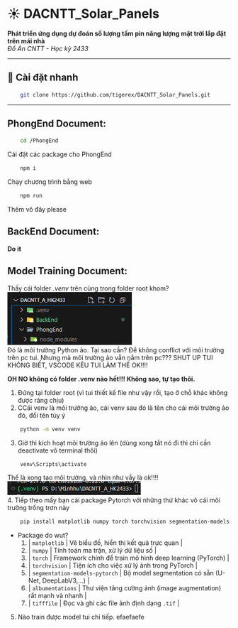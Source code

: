 # ☀️ **DACNTT_Solar_Panels**
**Phát triển ứng dụng dự đoán số lượng tấm pin năng lượng mặt trời lắp đặt trên mái nhà**  
_Đồ Án CNTT - Học kỳ 2433_

---

## 🚀 Cài đặt nhanh

```bash
    git clone https://github.com/tigerex/DACNTT_Solar_Panels.git
```
---
## PhongEnd Document:
```bash 
    cd /PhongEnd
```
Cài đặt các package cho PhongEnd
```bash
    npm i   
```
Chạy chương trình bằng web
```bash
    npm run 
```
Thêm vô đây please

## BackEnd Document:
**Do it**

## Model Training Document:
Thấy cái folder *.venv* trên cùng trong folder root khom?  
![Look!](image-1.png)  
Đó là môi trường Python ảo. Tại sao cần? Để không conflict với môi trường trên pc tui. 
Nhưng mà môi trường ảo vẫn nằm trên pc??? SHUT UP TUI KHÔNG BIẾT, VSCODE KÊU TUI LÀM THẾ OK!!!!

**OH NO không có folder .venv nào hết!!! Không sao, tự tạo thôi.**

1. Đứng tại folder root (vì tui thiết kế file như vậy rồi, tạo ở chỗ khác không được ráng chịu)
2. CCái venv là môi trường ảo, cái venv sau đó là tên cho cái môi trường ảo đó, đổi tên tùy ý
```bash 
    python -m venv venv
``` 
3. Giờ thì kích hoạt môi trường ảo lên (dùng xong tắt nó đi thì chỉ cần deactivate vô terminal thôi)
```bash
    venv\Scripts\activate
```
Thế là xong tạo môi trường, và nhìn như vầy là ok!!!!  
![Môi trường ảo đang hoạt động](image.png)  
4. Tiếp theo mấy bạn cài package Pytorch với những thứ khác vô cái môi trường trống trơn này
```bash
    pip install matplotlib numpy torch torchvision segmentation-models-pytorch albumentations tifffile
```  
- Package do wut?  
    1. | `matplotlib`                  | Vẽ biểu đồ, hiển thị kết quả trực quan                         |
    2. | `numpy`                       | Tính toán ma trận, xử lý dữ liệu số                            |
    3. | `torch`                       | Framework chính để train mô hình deep learning (PyTorch)       |
    4. | `torchvision`                 | Tiện ích cho việc xử lý ảnh trong PyTorch                      |
    5. | `segmentation-models-pytorch` | Bộ model segmentation có sẵn (U-Net, DeepLabV3,...)            |
    6. | `albumentations`              | Thư viện tăng cường ảnh (image augmentation) rất mạnh và nhanh |
    7. | `tifffile`                    | Đọc và ghi các file ảnh định dạng `.tif`                       |

5. Nào train được model tui chỉ tiếp. efaefaefe